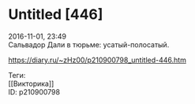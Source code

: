 Untitled [446]
===============

   
 2016-11-01, 23:49   
  Сальвадор Дали в тюрьме: усатый-полосатый.   
    
 <https://diary.ru/~zHz00/p210900798_untitled-446.htm>   
   
 Теги:   
 [[Викторика]]   
 ID: p210900798